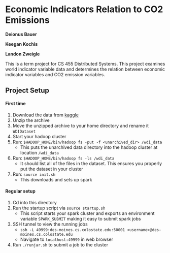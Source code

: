 # Economic Indicators Relation to CO2 Emissions
**Deionus Bauer**

**Keegan Kochis**

**Landon Zweigle**

This is a term project for CS 455 Distributed Systems. This project examines world indicator variable data and determines the relation between economic indicator variables and CO2 emission variables.

## Project Setup
#### First time
1. Download the data from [kaggle](https://www.kaggle.com/worldbank/world-development-indicators/download)
1. Unzip the archive
1. Move the unzipped archive to your home directory and rename it `WDIDataset`
1. Start your hadoop cluster
1. Run: `$HADOOP_HOME/bin/hadoop fs -put -f <unarchived_dir> /wdi_data`
    * This puts the unarchived data directory into the hadoop cluster at location `/wdi_data`
1. Run: `$HADOOP_HOME/bin/hadoop fs -ls /wdi_data`
    * It should list all of the files in the dataset. This ensures you properly put the dataset in your cluster
1. Run: `source init.sh`
    * This downloads and sets up spark
    
#### Regular setup
1. Cd into this directory
1. Run the startup script via `source startup.sh`
    * This script starts your spark cluster and exports an environment variable `SPARK_SUBMIT` making it easy to submit spark jobs
1. SSH tunnel to view the running jobs
    * `ssh -L 49999:des-moines.cs.colostate.edu:50001 <username>@des-moines.cs.colostate.edu`
    * Navigate to `localhost:49999` in web browser
2. Run `./runjar.sh` to submit a job to the cluster
